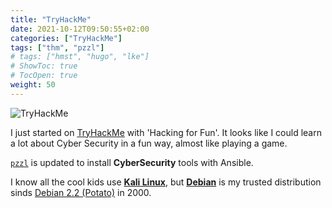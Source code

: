 ```yaml
---
title: "TryHackMe"
date: 2021-10-12T09:50:55+02:00
categories: ["TryHackMe"]
tags: ["thm", "pzzl"]
# tags: ["hmst", "hugo", "lke"]
# ShowToc: true
# TocOpen: true
weight: 50
---
```


![TryHackMe](https://tryhackme-badges.s3.amazonaws.com/wastebasket.png)

I just started on [TryHackMe](https://tryhackme.com/p/wastebasket) with 'Hacking for Fun'. It looks like I could learn a lot about Cyber Security in a fun way, almost like playing a game.

[`pzzl`](/tags/pzzl/) is updated to install **CyberSecurity** tools with Ansible.

I know all the cool kids use [**Kali Linux**](https://www.kali.org/), but 
[**Debian**](https://www.debian.org/) is my trusted distribution sinds [Debian 2.2 (Potato)](https://www.debian.org/releases/potato/) in 2000.
